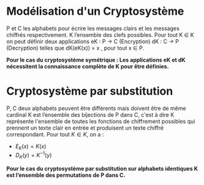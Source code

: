 # Modélisation d'un Cryptosystème 

P et C les alphabets pour écrire les messages clairs et les
messages chiffrés respectivement.
K l’ensemble des clefs possibles.
Pour tout K ∈ K on peut définir deux applications 
eK : P → C (Encryption) 
dK : C → P (Decryption) 
telles que dK(eK(x)) = x , pour tout x ∈ P.

**Pour le cas du cryptosystème symétrique : Les applications eK et dK nécessitent la connaissance complète
de K pour être définies.**

# Cryptosystème par substitution

P, C deux alphabets peuvent être différents mais doivent être de même cardinal
K est l’ensemble des bijections de P dans C, c'est à dire K représente l'ensemble de toutes les fonctions de chiffrement possibles qui prennent un texte clair en entrée et produisent un texte chiffré correspondant.
Pour tout $K \in K$, on a :
- $E_K(x) = K(x)$
- $D_K(y) = K^{-1}(y)$

**Pour le cas du cryptosystème par substitution sur alphabets identiques K est l’ensemble des permutations de P dans C.**